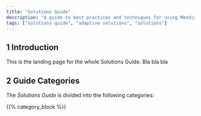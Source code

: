 ```yaml
---
title: "Solutions Guide"
description: "A guide to best practices and techniques for using Mendix"
tags: ["solutions guide", "adaptive solutions", "solutions"]
---
```


## 1 Introduction

This is the landing page for the whole Solutions Guide. Bla bla bla

## 2 Guide Categories

The *Solutions Guide* is divided into the following categories:

[//]: # (You can generate the category block automatically, or set it up manually to help the reader go to the right place)

{{% category_block %}}

